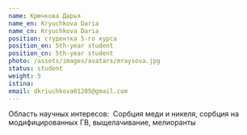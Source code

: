 ```yaml
---
name: Крючкова Дарья
name_en: Kryuchkova Daria 
name_cn: Kryuchkova Daria
position: студентка 5-го курса
position_en: 5th-year student
position_cn: 5th-year student
photo: /assets/images/avatars/mraysova.jpg
status: student
weight: 5
istina: 
email: dkriuchkova01205@gmail.com
---
```

Область научных интересов:  Сорбция меди и никеля, сорбция на модифицированных ГВ, выщелачивание, мелиоранты
